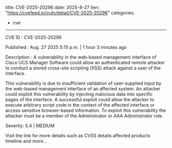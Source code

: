  
title: CVE-2025-20296
date: 2025-8-27
lien: "https://cvefeed.io/vuln/detail/CVE-2025-20296"
categories:
  - cve
---

CVE ID : CVE-2025-20296

Published :  Aug. 27
2025
5:15 p.m. | 1 hour
3 minutes ago

Description : A vulnerability in the web-based management interface of Cisco UCS Manager Software could allow an authenticated
remote attacker to conduct a stored cross-site scripting (XSS) attack against a user of the interface.

This vulnerability is due to insufficient validation of user-supplied input by the web-based management interface of an affected system. An attacker could exploit this vulnerability by injecting malicious data into specific pages of the interface. A successful exploit could allow the attacker to execute arbitrary script code in the context of the affected interface or access sensitive
browser-based information. To exploit this vulnerability
the attacker must be a member of the Administrator or AAA Administrator role.

Severity: 5.4 | MEDIUM

Visit the link for more details
such as CVSS details
affected products
timeline
and more...
